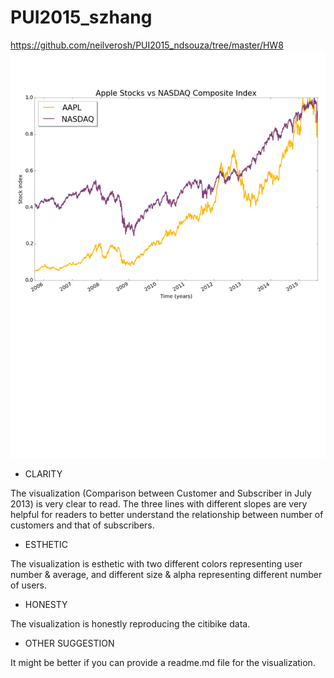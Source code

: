 # PUI2015_szhang
https://github.com/neilverosh/PUI2015_ndsouza/tree/master/HW8
![alt image](https://github.com/seuen/PUI2015_szhang/blob/master/HW8/Peer%20Review/neilverosh.png)

* CLARITY

The visualization (Comparison between Customer and Subscriber in July 2013) is very clear to read. The three lines with different slopes are very helpful for readers to better understand the relationship between number of customers and that of subscribers.

* ESTHETIC

The visualization is esthetic with two different colors representing user number & average, and different size & alpha representing different number of users.

* HONESTY

The visualization is honestly reproducing the citibike data.

* OTHER SUGGESTION

It might be better if you can provide a readme.md file for the visualization.

